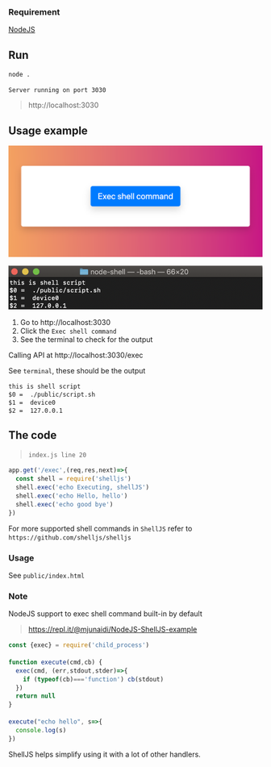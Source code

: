 ### Requirement

[NodeJS](https://nodejs.org/en/download)

## Run

    node .

`Server running on port 3030`

> http://localhost:3030

## Usage example

![](./screenshot.png)

![](./terminal.png)

1. Go to http://localhost:3030
2. Click the `Exec shell command`
3. See the terminal to check for the output

Calling API at http://localhost:3030/exec

See `terminal`, these should be the output

```
this is shell script
$0 =  ./public/script.sh
$1 =  device0
$2 =  127.0.0.1
```

## The code

> `index.js line 20`

```javascript
app.get('/exec',(req,res,next)=>{
  const shell = require('shelljs')
  shell.exec('echo Executing, shellJS')
  shell.exec('echo Hello, hello')
  shell.exec('echo good bye')
})
```

For more supported shell commands in `ShellJS` refer to `https://github.com/shelljs/shelljs`

### Usage

See `public/index.html`

### Note

NodeJS support to exec shell command built-in by default

> https://repl.it/@mjunaidi/NodeJS-ShellJS-example

```javascript
const {exec} = require('child_process')

function execute(cmd,cb) {
  exec(cmd, (err,stdout,stder)=>{
    if (typeof(cb)==='function') cb(stdout)
  })
  return null
}

execute("echo hello", s=>{
  console.log(s)
})
```

ShellJS helps simplify using it with a lot of other handlers.

